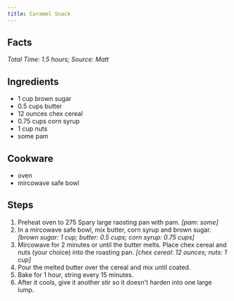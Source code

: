 ```yaml
---
title: Caramel Snack
---
```

## Facts
*Total Time: 1.5 hours; Source: Matt*
## Ingredients
- 1 cup brown sugar                 
- 0.5 cups butter                      
- 12 ounces chex cereal                 
- 0.75 cups corn syrup                  
- 1 cup nuts                        
- some pam                         
## Cookware
- oven
- mircowave safe bowl
## Steps
1. Preheat oven to 275 Spary large raosting pan with pam.
*[pam: some]*
2. In a mircowave safe bowl, mix butter, corn syrup and brown sugar.
*[brown sugar: 1 cup; butter: 0.5 cups; corn syrup: 0.75 cups]*
3. Mircowave for 2 minutes or until the butter melts. Place chex cereal and nuts (your choice) into the roasting pan.
*[chex cereal: 12 ounces; nuts: 1 cup]*
4. Pour the melted butter over the cereal and mix until coated.
5. Bake for 1 hour, string every 15 minutes.
6. After it cools, give it another stir so it doesn't harden into one large lump.
